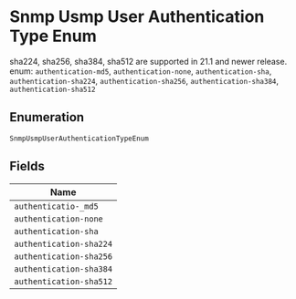 
# Snmp Usmp User Authentication Type Enum

sha224, sha256, sha384, sha512 are supported in 21.1 and newer release. enum: `authentication-md5`, `authentication-none`, `authentication-sha`, `authentication-sha224`, `authentication-sha256`, `authentication-sha384`, `authentication-sha512`

## Enumeration

`SnmpUsmpUserAuthenticationTypeEnum`

## Fields

| Name |
|  --- |
| `authenticatio-_md5` |
| `authentication-none` |
| `authentication-sha` |
| `authentication-sha224` |
| `authentication-sha256` |
| `authentication-sha384` |
| `authentication-sha512` |

